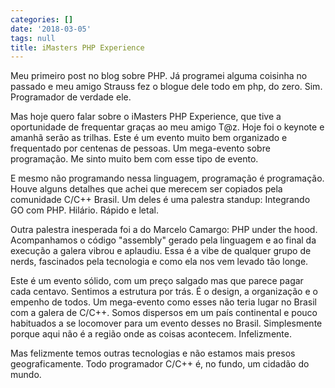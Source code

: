 ```yaml
---
categories: []
date: '2018-03-05'
tags: null
title: iMasters PHP Experience
---
```


Meu primeiro post no blog sobre PHP. Já programei alguma coisinha no passado e meu amigo Strauss fez o blogue dele todo em php, do zero. Sim. Programador de verdade ele.

Mas hoje quero falar sobre o iMasters PHP Experience, que tive a oportunidade de frequentar graças ao meu amigo T@z. Hoje foi o keynote e amanhã serão as trilhas. Este é um evento muito bem organizado e frequentado por centenas de pessoas. Um mega-evento sobre programação. Me sinto muito bem com esse tipo de evento.

E mesmo não programando nessa linguagem, programação é programação. Houve alguns detalhes que achei que merecem ser copiados pela comunidade C/C++ Brasil. Um deles é uma palestra standup: Integrando GO com PHP. Hilário. Rápido e letal.

Outra palestra inesperada foi a do Marcelo Camargo: PHP under the hood. Acompanhamos o código "assembly" gerado pela linguagem e ao final da execução a galera vibrou e aplaudiu. Essa é a vibe de qualquer grupo de nerds, fascinados pela tecnologia e como ela nos vem levado tão longe.

Este é um evento sólido, com um preço salgado mas que parece pagar cada centavo. Sentimos a estrutura por trás. É o design, a organização e o empenho de todos. Um mega-evento como esses não teria lugar no Brasil com a galera de C/C++. Somos dispersos em um país continental e pouco habituados a se locomover para um evento desses no Brasil. Simplesmente porque aqui não é a região onde as coisas acontecem. Infelizmente.

Mas felizmente temos outras tecnologias e não estamos mais presos geograficamente. Todo programador C/C++ é, no fundo, um cidadão do mundo.